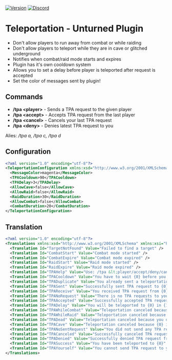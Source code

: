 [![Version](https://img.shields.io/github/release/RestoreMonarchyPlugins/Teleportation.svg)](https://github.com/RestoreMonarchyPlugins/Teleportation/releases) [![Discord](https://discordapp.com/api/guilds/520355060312440853/widget.png)](https://restoremonarchy.com/discord)
# Teleportation - Unturned Plugin
* Don't allow players to run away from combat or while raiding
* Don't allow players to teleport while they are in cave or glitched underground
* Notifies when combat/raid mode starts and expires
* Plugin has it's own cooldown system
* Allows you to set a delay before player is teleported after request is accepted
* Set the color of messages sent by plugin!


## Commands
* **/tpa \<player\>** - Sends a TPA request to the given player
* **/tpa \<accept\>** - Accepts TPA request from the last player
* **/tpa \<cancel\>** - Cancels your last TPA request
* **/tpa \<deny\>** - Denies latest TPA request to you  

Alies: */tpa a, /tpa c, /tpa d*

## Configuration
```xml
<?xml version="1.0" encoding="utf-8"?>
<TeleportationConfiguration xmlns:xsd="http://www.w3.org/2001/XMLSchema" xmlns:xsi="http://www.w3.org/2001/XMLSchema-instance">
  <MessageColor>magenta</MessageColor>
  <TPACooldown>90</TPACooldown>
  <TPADelay>3</TPADelay>
  <AllowCave>false</AllowCave>
  <AllowRaid>false</AllowRaid>
  <RaidDuration>30</RaidDuration>
  <AllowCombat>false</AllowCombat>
  <CombatDuration>20</CombatDuration>
</TeleportationConfiguration>
```
## Translation
```xml
<?xml version="1.0" encoding="utf-8"?>
<Translations xmlns:xsd="http://www.w3.org/2001/XMLSchema" xmlns:xsi="http://www.w3.org/2001/XMLSchema-instance">
  <Translation Id="TargetNotFound" Value="Failed to find a target" />
  <Translation Id="CombatStart" Value="Combat mode started" />
  <Translation Id="CombatExpire" Value="Combat mode expired" />
  <Translation Id="RaidStart" Value="Raid mode started" />
  <Translation Id="RaidExpire" Value="Raid mode expired" />
  <Translation Id="TPAHelp" Value="Use: /tpa &lt;player/accept/deny/cancel&gt;" />
  <Translation Id="TPACooldown" Value="You have to wait {0} before you can send request again" />
  <Translation Id="TPADuplicate" Value="You already sent a teleportation request to that player" />
  <Translation Id="TPASent" Value="Successfully sent TPA request to {0}" />
  <Translation Id="TPAReceive" Value="You received TPA request from {0}" />
  <Translation Id="TPANoRequest" Value="There is no TPA requests to you" />
  <Translation Id="TPAAccepted" Value="Successfully accepted TPA request from {0}" />
  <Translation Id="TPADelay" Value="You will be teleported to {0} in {1} seconds" />
  <Translation Id="TPAWhileCombat" Value="Teleportation canceled because you or {0} is in combat mode" />
  <Translation Id="TPAWhileRaid" Value="Teleportation canceled because you or {0} is in raid mode" />
  <Translation Id="TPADead" Value="Teleportation canceled because you or {0} is dead" />
  <Translation Id="TPACave" Value="Teleportation canceled because {0} is in cave" />
  <Translation Id="TPANoSentRequest" Value="You did not send any TPA request" />
  <Translation Id="TPACanceled" Value="Successfully canceled TPA request to {0}" />
  <Translation Id="TPADenied" Value="Successfully denied TPA request from {0}" />
  <Translation Id="TPASuccess" Value="You have been teleported to {0}" />
  <Translation Id="TPAYourself" Value="You cannot send TPA request to yourself" />
</Translations>
```
